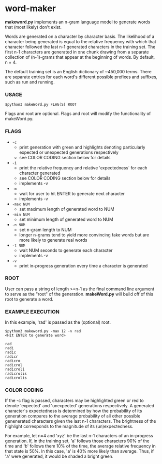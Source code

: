 # word-maker

**makeword.py** implements an n-gram language model to generate words that (most likely) don't exist.

Words are generated on a character by character basis. The likelihood of a character being generated is equal to the relative frequency with which that character followed the last n-1 generated characters in the training set. The first n-1 characters are generated in one chunk drawing from a separate collection of (n-1)-grams that appear at the beginning of words. By default, n = 4.

The default training set is an English dictionary of ~450,000 terms. There are separate entries for each word's different possible prefixes and suffixes, such as run and running.


### USAGE
  
`$python3 makeWord.py FLAG(S) ROOT`

Flags and root are optional. Flags and root will modify the functionality of makeWord.py.


### FLAGS

- `-c`
	- print generation with green and highlights denoting particularly expected or unexpected generations respectively
	- see COLOR CODING section below for details
- `-i`
	- print the relative frequency and relative 'expectedness' for each character generated
	- see COLOR CODING section below for details
	- implements -v
- `-m`
	- wait for user to hit ENTER to generate next character
	- implements -v
- `-max NUM`	
	- set maximum length of generated word to NUM
- `-min NUM`	
	- set minimum length of generated word to NUM
- `-n NUM`
	- set n-gram length to NUM
	- longer n-grams tend to yield more convincing fake words but are more likely to generate real words
- `-t NUM`
	- wait NUM seconds to generate each character
	- implements -v
- `-v`
	- print in-progress generation every time a character is generated


### ROOT

User can pass a string of length >=n-1 as the final command line argument to serve as the "root" of the generation. **makeWord.py** will build off of this root to generate a word.


### EXAMPLE EXECUTION

In this example, 'rad' is passed as the (optional) root.

	$python3 makeword.py -max 12 -v rad
	<Hit ENTER to generate word>

 	rad
	radi
	radic
 	radicr
 	radicro
 	radicrol
 	radicroli
 	radicrolis
 	radicrolis


### COLOR CODING
If the -c flag is passed, characters may be highlighted green or red to denote 'expected' and 'unexpected' generations respectively. A generated character's expectedness is determined by how the probability of its generation compares to the average probability of all other possible genenerated characters given the last n-1 characters. The brightness of the highlight corresponds to the magnitude of its (un)expectedness.


For example, let n=4 and 'xyz' be the last n-1 characters of an in-progress generation. If, in the training set, 'a' follows those characters 90% of the time and 'b' follows them 10% of the time, the average relative frequency in that state is 50%. In this case, 'a' is 40% more likely than average. Thus, if 'a' were generated, it would be shaded a bright green.




